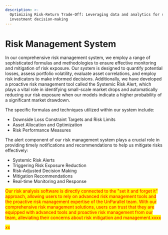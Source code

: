 ```yaml
---
description: >-
  Optimizing Risk-Return Trade-Off: Leveraging data and analytics for sound
  investment decision-making
---
```


# Risk Management System

In our comprehensive risk management system, we employ a range of sophisticated formulas and methodologies to ensure effective monitoring and mitigation of risk exposure. Our system is designed to quantify potential losses, assess portfolio volatility, evaluate asset correlations, and employ risk indicators to make informed decisions. Additionally, we have developed a proactive risk management tool called the Systemic Risk Alert, which plays a vital role in identifying small-scale market drops and automatically reducing our risk exposure when our models indicate a higher probability of a significant market drawdown.

The specific formulas and techniques utilized within our system include:

* Downside Loss Constraint Targets and Risk Limits
* Asset Allocation and Optimization
* Risk Performance Measures&#x20;

The alert component of our risk management system plays a crucial role in providing timely notifications and recommendations to help us mitigate risks effectively:

* Systemic Risk Alerts
* Triggering Risk Exposure Reduction
* Risk-Adjusted Decision Making
* Mitigation Recommendations
* Real-time Monitoring and Response

<mark style="color:red;">Our risk analysis software is directly connected to the "set it and forget it" approach, allowing users to rely on advanced risk management tools and the proactive risk management expertise of the UnParallel team. With our comprehensive risk management solutions, users can trust that they are equipped with advanced tools and proactive risk management from our team, alleviating their concerns about risk mitigation and management.xxxx</mark>



<mark style="color:red;">xx</mark>
